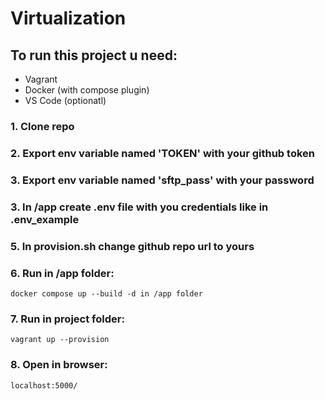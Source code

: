 # Virtualization
## To run this project u need:
- Vagrant
- Docker (with compose plugin)
- VS Code (optionatl)
### 1. Clone repo
### 2. Export env variable named 'TOKEN' with your github token
### 3. Export env variable named 'sftp_pass' with your password
### 3. In /app create .env file with you credentials like in .env_example
### 5. In provision.sh change github repo url to yours
### 6. Run in /app folder:
    docker compose up --build -d in /app folder
### 7. Run in project folder:
    vagrant up --provision
### 8. Open in browser:
    localhost:5000/
